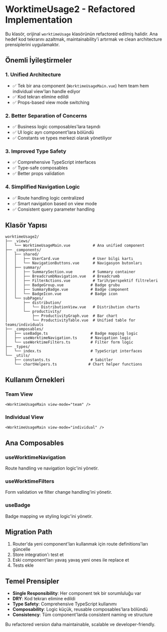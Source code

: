 # WorktimeUsage2 - Refactored Implementation

Bu klasör, orijinal `worktimeUsage` klasörünün refactored edilmiş halidir. Ana hedef kod tekrarını azaltmak, maintainability'i artırmak ve clean architecture prensiplerini uygulamaktır.

## Önemli İyileştirmeler

### 1. Unified Architecture
- ✅ Tek bir ana component (`WorktimeUsageMain.vue`) hem team hem individual view'ları handle ediyor
- ✅ Kod tekrarı elimine edildi
- ✅ Props-based view mode switching

### 2. Better Separation of Concerns
- ✅ Business logic composables'lara taşındı
- ✅ UI logic ayrı component'lara bölündü
- ✅ Constants ve types merkezi olarak yönetiliyor

### 3. Improved Type Safety
- ✅ Comprehensive TypeScript interfaces
- ✅ Type-safe composables
- ✅ Better props validation

### 4. Simplified Navigation Logic
- ✅ Route handling logic centralized
- ✅ Smart navigation based on view mode
- ✅ Consistent query parameter handling

## Klasör Yapısı

```
worktimeUsage2/
├── _views/
│   └── WorktimeUsageMain.vue          # Ana unified component
├── _components/
│   ├── shared/
│   │   ├── UserCard.vue               # User bilgi kartı
│   │   └── NavigationButtons.vue      # Navigasyon butonları
│   ├── summary/
│   │   ├── SummarySection.vue         # Summary container
│   │   ├── BreadcrumbNavigation.vue   # Breadcrumb
│   │   ├── FilterActions.vue          # Tarih/perspektif filtreleri
│   │   ├── BadgeGroup.vue            # Badge grubu
│   │   ├── SummaryBadge.vue          # Badge component
│   │   └── BadgeIcon.vue             # Badge icon
│   └── subPages/
│       ├── distribution/
│       │   └── DistributionView.vue   # Distribution charts
│       └── productivity/
│           ├── ProductivityGraph.vue  # Bar chart
│           └── ProductivityTable.vue  # Unified table for teams/individuals
├── _composables/
│   ├── useBadge.ts                   # Badge mapping logic
│   ├── useWorktimeNavigation.ts      # Navigation logic
│   └── useWorktimeFilters.ts         # Filter form logic
├── _types/
│   └── index.ts                      # TypeScript interfaces
└── _utils/
    ├── constants.ts                  # Sabitler
    └── chartHelpers.ts              # Chart helper functions
```

## Kullanım Örnekleri

### Team View
```vue
<WorktimeUsageMain view-mode="team" />
```

### Individual View
```vue
<WorktimeUsageMain view-mode="individual" />
```

## Ana Composables

### useWorktimeNavigation
Route handling ve navigation logic'ini yönetir.

### useWorktimeFilters
Form validation ve filter change handling'ini yönetir.

### useBadge
Badge mapping ve styling logic'ini yönetir.

## Migration Path

1. Router'da yeni component'ları kullanmak için route definitions'ları güncelle
2. Store integration'ı test et
3. Eski component'ları yavaş yavaş yeni ones ile replace et
4. Tests ekle

## Temel Prensipler

- **Single Responsibility**: Her component tek bir sorumluluğu var
- **DRY**: Kod tekrarı elimine edildi
- **Type Safety**: Comprehensive TypeScript kullanımı
- **Composability**: Logic küçük, reusable composables'lara bölündü
- **Consistency**: Tüm component'larda consistent naming ve structure

Bu refactored version daha maintainable, scalable ve developer-friendly.